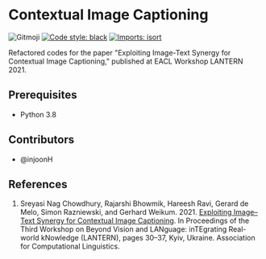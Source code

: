 # Contextual Image Captioning

![Gitmoji][1]
[![Code style: black][2]](https://github.com/psf/black)
[![Imports: isort][3]](https://pycqa.github.io/isort/)

Refactored codes for the paper "Exploiting Image-Text Synergy for Contextual
Image Captioning," published at EACL Workshop LANTERN 2021.

## Prerequisites

- Python 3.8

## Contributors

- @injoonH

## References

1. Sreyasi Nag Chowdhury, Rajarshi Bhowmik, Hareesh Ravi, Gerard de Melo, Simon
   Razniewski, and Gerhard Weikum. 2021. [Exploiting Image–Text Synergy for
   Contextual Image Captioning][4]. In Proceedings of the Third Workshop on
   Beyond Vision and LANguage: inTEgrating Real-world kNowledge (LANTERN), pages
   30–37, Kyiv, Ukraine. Association for Computational Linguistics.

[1]: https://img.shields.io/badge/gitmoji-%20😜%20😍-ffdd67?style=flat-square "Shield-Gitmoji"
[2]: https://img.shields.io/badge/code%20style-black-000000?style=flat-square "Shield-Black"
[3]: https://img.shields.io/badge/%20imports-isort-%231674b1?style=flat-square&labelColor=ef8336 "Shield-isort"
[4]: https://aclanthology.org/2021.lantern-1.3 "Paper"

